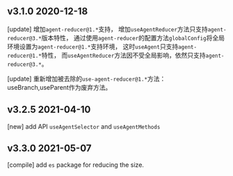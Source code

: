 ## v3.1.0 2020-12-18

[update] 增加`agent-reducer@1.*`支持，
增加`useAgentReducer`方法只支持`agent-reducer@3.*`版本特性，
通过使用`agent-reducer`的配置方法`globalConfig`将全局环境设置为`agent-reducer@1.*`支持环境，
这时`useAgent`只支持`agent-reducer@1.*`特性，
而`useAgentReducer`方法因不受全局影响，依然只支持`agent-reducer@3.*`。

[update] 重新增加被去除的`use-agent-reducer@1.*`方法：useBranch,useParent作为废弃方法。

## v3.2.5 2021-04-10

[new] add API `useAgentSelector` and `useAgentMethods`

## v3.3.0 2021-05-07

[compile] add `es` package for reducing the size.